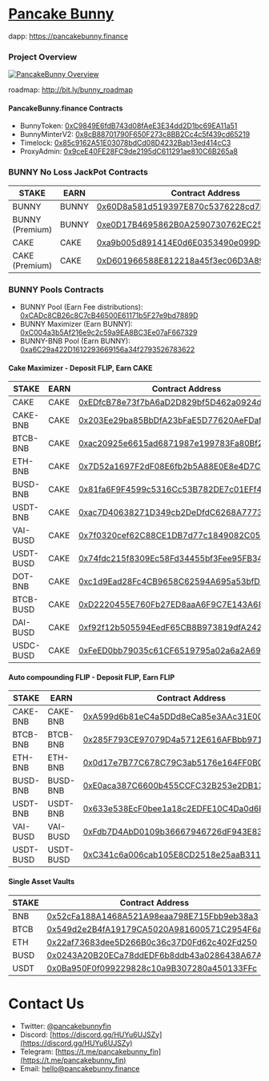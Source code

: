 # [Pancake Bunny](https://pancakebunny.finance)
dapp: https://pancakebunny.finance

### Project Overview
[![PancakeBunny Overview](http://img.youtube.com/vi/xPUI9Eku4pE/default.jpg)](https://youtu.be/xPUI9Eku4pE)

roadmap: http://bit.ly/bunny_roadmap

#### PancakeBunny.finance Contracts
- BunnyToken: [0xC9849E6fdB743d08fAeE3E34dd2D1bc69EA11a51](https://bscscan.com/address/0xC9849E6fdB743d08fAeE3E34dd2D1bc69EA11a51)
- BunnyMinterV2: [0x8cB88701790F650F273c8BB2Cc4c5f439cd65219](https://bscscan.com/address/0x8cb88701790f650f273c8bb2cc4c5f439cd65219)
- Timelock: [0x85c9162A51E03078bdCd08D4232Bab13ed414cC3](https://bscscan.com/address/0x85c9162A51E03078bdCd08D4232Bab13ed414cC3)
- ProxyAdmin: [0x9ceE40FE28FC9de2195dC611291ae810C6B265a8](https://bscscan.com/address/0x9ceE40FE28FC9de2195dC611291ae810C6B265a8)

### BUNNY No Loss JackPot Contracts
| STAKE     | EARN |     Contract Address |
|------|-----|--------------|
| BUNNY | BUNNY | [0x60D8a581d519397E870c5376228cd7E7aBBC243B](https://bscscan.com/address/0x60D8a581d519397E870c5376228cd7E7aBBC243B)|
| BUNNY (Premium) | BUNNY | [0xe0D17B4695862B0A2590730762EC25ee562B2CA4](https://bscscan.com/address/0xe0D17B4695862B0A2590730762EC25ee562B2CA4)|
| CAKE | CAKE | [0xa9b005d891414E0d6E0353490e099D0CA4C778Fc](https://bscscan.com/address/0xa9b005d891414E0d6E0353490e099D0CA4C778Fc)|
| CAKE (Premium)| CAKE | [0xD601966588E812218a45f3ec06D3A89602348183](https://bscscan.com/address/0xD601966588E812218a45f3ec06D3A89602348183)|


### BUNNY Pools Contracts
- BUNNY Pool (Earn Fee distributions): [0xCADc8CB26c8C7cB46500E61171b5F27e9bd7889D](https://bscscan.com/address/0xCADc8CB26c8C7cB46500E61171b5F27e9bd7889D)
- BUNNY Maximizer (Earn BUNNY): [0xC004a3b5Af216e9c2c59a9EA8BC3Ee07aF667329](https://bscscan.com/address/0xC004a3b5Af216e9c2c59a9EA8BC3Ee07aF667329)
- BUNNY-BNB Pool (Earn BUNNY): [0xa6C29a422D1612293669156a34f2793526783622](https://bscscan.com/address/0xa6C29a422D1612293669156a34f2793526783622)

#### Cake Maximizer - Deposit FLIP, Earn CAKE
| STAKE     | EARN |     Contract Address |
|------|-----|--------------|
| CAKE | CAKE | [0xEDfcB78e73f7bA6aD2D829bf5D462a0924da28eD](https://bscscan.com/address/0xEDfcB78e73f7bA6aD2D829bf5D462a0924da28eD)|
| CAKE-BNB | CAKE | [0x203Ee29ba85BbDfA23bFaE5D77620AeFDaf92cB1](https://bscscan.com/address/0x203Ee29ba85BbDfA23bFaE5D77620AeFDaf92cB1)|
| BTCB-BNB | CAKE | [0xac20925e6615ad6871987e199783Fa80Bf24EB39](https://bscscan.com/address/0xac20925e6615ad6871987e199783Fa80Bf24EB39)|
| ETH-BNB | CAKE | [0x7D52a1697F2dF08E6fb2b5A88E0E8e4D7C11a921](https://bscscan.com/address/0x7D52a1697F2dF08E6fb2b5A88E0E8e4D7C11a921)|
| BUSD-BNB | CAKE | [0x81fa6F9F4599c5316Cc53B782DE7c01EFf4f9551](https://bscscan.com/address/0x81fa6F9F4599c5316Cc53B782DE7c01EFf4f9551)|
| USDT-BNB | CAKE | [0xac7D40638271D349cb2DeDfdC6268A77738403Fa](https://bscscan.com/address/0xac7D40638271D349cb2DeDfdC6268A77738403Fa)|
| VAI-BUSD | CAKE | [0x7f0320cef62C88CE1DB7d77c1849082C053E2344](https://bscscan.com/address/0x7f0320cef62C88CE1DB7d77c1849082C053E2344)|
| USDT-BUSD | CAKE | [0x74fdc215f8309Ec58Fd34455bf3Fee95FB3416dD](https://bscscan.com/address/0x74fdc215f8309Ec58Fd34455bf3Fee95FB3416dD)|
| DOT-BNB | CAKE | [0xc1d9Ead28Fc4CB9658C62594A695a53bfD306f77](https://bscscan.com/address/0xc1d9Ead28Fc4CB9658C62594A695a53bfD306f77)|
| BTCB-BUSD | CAKE | [0xD2220455E760Fb27ED8aaA6F9C7E143A687BB0aD](https://bscscan.com/address/0xD2220455E760Fb27ED8aaA6F9C7E143A687BB0aD)|
| DAI-BUSD | CAKE | [0xf92f12b505594EedF65CB8B973819dfA242c61D7](https://bscscan.com/address/0xf92f12b505594EedF65CB8B973819dfA242c61D7)|
| USDC-BUSD | CAKE | [0xFeED0bb79035c61CF6519795a02a6a2A69A11aAC](https://bscscan.com/address/0xFeED0bb79035c61CF6519795a02a6a2A69A11aAC)|

#### Auto compounding FLIP - Deposit FLIP, Earn FLIP
| STAKE | EARN |     Contract Address |
|------|-----|--------------|
| CAKE-BNB | CAKE-BNB | [0xA599d6b81eC4a5DDd8eCa85e3AAc31E006aF00AA](https://bscscan.com/address/0xA599d6b81eC4a5DDd8eCa85e3AAc31E006aF00AA)|
| BTCB-BNB | BTCB-BNB | [0x285F793CE97079D4a5712E616AFBbb971Dbf1f1f](https://bscscan.com/address/0x285F793CE97079D4a5712E616AFBbb971Dbf1f1f)|
| ETH-BNB | ETH-BNB | [0x0d17e7B77C678C79C3ab5176e164FF0BCceb8EAa](https://bscscan.com/address/0x0d17e7B77C678C79C3ab5176e164FF0BCceb8EAa)|
| BUSD-BNB | BUSD-BNB | [0xE0aca387C6600b455CCFC32B253e2DB13b71ca62](https://bscscan.com/address/0xE0aca387C6600b455CCFC32B253e2DB13b71ca62)|
| USDT-BNB | USDT-BNB | [0x633e538EcF0bee1a18c2EDFE10C4Da0d6E71e77B](https://bscscan.com/address/0x633e538EcF0bee1a18c2EDFE10C4Da0d6E71e77B)|
| VAI-BUSD | VAI-BUSD | [0xFdb7D4AbD0109b36667946726dF943E83570286C](https://bscscan.com/address/0xFdb7D4AbD0109b36667946726dF943E83570286C)|
| USDT-BUSD | USDT-BUSD | [0xC341c6a006cab105E8CD2518e25aaB311Cb22FF6](https://bscscan.com/address/0xC341c6a006cab105E8CD2518e25aaB311Cb22FF6)|

#### Single Asset Vaults
| STAKE |     Contract Address |
|------|--------------|
| BNB | [0x52cFa188A1468A521A98eaa798E715Fbb9eb38a3](https://bscscan.com/address/0x52cFa188A1468A521A98eaa798E715Fbb9eb38a3)|
| BTCB | [0x549d2e2B4fA19179CA5020A981600571C2954F6a](https://bscscan.com/address/0x549d2e2B4fA19179CA5020A981600571C2954F6a)|
| ETH | [0x22af73683dee5D266B0c36c37D0Fd62c402Fd250](https://bscscan.com/address/0x22af73683dee5D266B0c36c37D0Fd62c402Fd250)|
| BUSD | [0x0243A20B20ECa78ddEDF6b8ddb43a0286438A67A](https://bscscan.com/address/0x0243A20B20ECa78ddEDF6b8ddb43a0286438A67A)|
| USDT | [0x0Ba950F0f099229828c10a9B307280a450133FFc](https://bscscan.com/address/0x0Ba950F0f099229828c10a9B307280a450133FFc)|


# Contact Us
- Twitter: [@pancakebunnyfin](https://twitter.com/pancakebunnyfin)
- Discord: [https://discord.gg/HUYu6UJSZy](https://discord.gg/HUYu6UJSZy)
- Telegram: [https://t.me/pancakebunny_fin](https://t.me/pancakebunny_fin)
- Email: [hello@pancakebunny.finance](mailto:hello@pancakebunny.finance)
